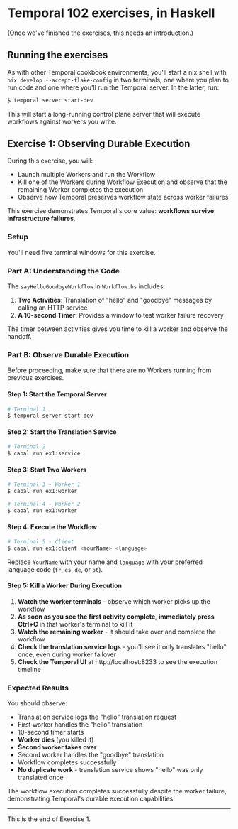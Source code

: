 # Temporal 102 exercises, in Haskell

(Once we've finished the exercises, this needs an introduction.)

## Running the exercises

As with other Temporal cookbook environments, you'll start a nix shell
with `nix develop --accept-flake-config` in two terminals, one where you
plan to run code and one where you'll run the Temporal server. In the
latter, run:

```bash
$ temporal server start-dev
```

This will start a long-running control plane server that will execute
workflows against workers you write.

## Exercise 1: Observing Durable Execution

During this exercise, you will:

* Launch multiple Workers and run the Workflow
* Kill one of the Workers during Workflow Execution and observe that the remaining Worker completes the execution
* Observe how Temporal preserves workflow state across worker failures

This exercise demonstrates Temporal's core value: **workflows survive infrastructure failures**.

### Setup

You'll need five terminal windows for this exercise.

### Part A: Understanding the Code

The `sayHelloGoodbyeWorkflow` in `Workflow.hs` includes:

1. **Two Activities**: Translation of "hello" and "goodbye" messages by calling an HTTP service
2. **A 10-second Timer**: Provides a window to test worker failure recovery

The timer between activities gives you time to kill a worker and observe the handoff.

### Part B: Observe Durable Execution

Before proceeding, make sure that there are no Workers running from previous exercises.

#### Step 1: Start the Temporal Server
```bash
# Terminal 1
$ temporal server start-dev
```

#### Step 2: Start the Translation Service
```bash
# Terminal 2
$ cabal run ex1:service
```

#### Step 3: Start Two Workers
```bash
# Terminal 3 - Worker 1
$ cabal run ex1:worker
```

```bash
# Terminal 4 - Worker 2  
$ cabal run ex1:worker
```

#### Step 4: Execute the Workflow
```bash
# Terminal 5 - Client
$ cabal run ex1:client <YourName> <language>
```

Replace `YourName` with your name and `language` with your preferred language code (`fr`, `es`, `de`, or `pt`).

#### Step 5: Kill a Worker During Execution

1. **Watch the worker terminals** - observe which worker picks up the workflow
2. **As soon as you see the first activity complete**, **immediately press Ctrl+C** in that worker's terminal to kill it
3. **Watch the remaining worker** - it should take over and complete the workflow
4. **Check the translation service logs** - you'll see it only translates "hello" once, even during worker failover
5. **Check the Temporal UI** at http://localhost:8233 to see the execution timeline

### Expected Results

You should observe:
- Translation service logs the "hello" translation request
- First worker handles the "hello" translation
- 10-second timer starts
- **Worker dies** (you killed it)
- **Second worker takes over**
- Second worker handles the "goodbye" translation  
- Workflow completes successfully
- **No duplicate work** - translation service shows "hello" was only translated once

The workflow execution completes successfully despite the worker failure, demonstrating Temporal's durable execution capabilities.

---

This is the end of Exercise 1.
